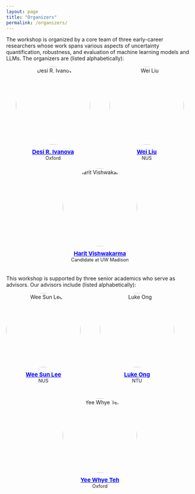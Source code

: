 ```yaml
---
layout: page
title: "Organizers"
permalink: /organizers/
---
```


<!-- # Organizers -->

The workshop is organized by a core team of three early-career researchers whose work spans various aspects of uncertainty quantification, robustness, and evaluation of machine learning models and LLMs. The organizers are (listed alphabetically):


<div style="display: flex; flex-wrap: wrap; justify-content: space-between; margin-bottom: 20px;">
  

  <div style="flex: 1 1 calc(33.33% - 20px); box-sizing: border-box; text-align: center; margin-bottom: 20px;">
    <img src="{{ site.baseurl }}/images/organizers/Desi.jpg" alt="Desi R. Ivanova" style="width: 200px; height: 210px; border-radius: 50%; margin-bottom: 10px;">
    <div style="font-size: 0.9em;">
      <strong style="font-size: 1.2em; color: blue;">
        <a href="https://desirivanova.com/" style="color: blue;">Desi R. Ivanova</a>
      </strong><br>
      Oxford
    </div>
  </div>

  <div style="flex: 1 1 calc(33.33% - 20px); box-sizing: border-box; text-align: center; margin-bottom: 20px;">
    <img src="{{ site.baseurl }}/images/organizers/weiliu.jpg" alt="Wei Liu" style="width: 200px; height: 210px; border-radius: 50%; margin-bottom: 10px;">
    <div style="font-size: 0.9em;">
      <strong style="font-size: 1.2em; color: blue;">
        <a href="https://Weiliu876.github.io/" style="color: blue;">Wei Liu</a>
      </strong><br>
      NUS
    </div>
  </div>
  

  <div style="flex: 1 1 calc(33.33% - 20px); box-sizing: border-box; text-align: center; margin-bottom: 20px;">
    <img src="{{ site.baseurl }}/images/organizers/harit.jpeg" alt="Harit Vishwakarma" style="width: 200px; height: 210px; border-radius: 50%; margin-bottom: 10px;">
    <div style="font-size: 0.9em;">
      <strong style="font-size: 1.2em; color: blue;">
        <a href="https://harit7.github.io/" style="color: blue;">Harit Vishwakarma</a>
      </strong><br>
      Candidate at UW Madison
    </div>
  </div>

This workshop is supported by three senior academics who serve as advisors. Our advisors include (listed alphabetically):



<div style="display: flex; flex-wrap: wrap; justify-content: space-between; margin-bottom: 20px;">
 <div style="flex: 1 1 calc(33.33% - 20px); box-sizing: border-box; text-align: center; margin-bottom: 20px;">
    <img src="{{ site.baseurl }}/images/organizers/leews.jpg" alt="Wee Sun Lee" style="width: 200px; height: 200px; border-radius: 50%; margin-bottom: 10px;">
    <div style="font-size: 0.9em;">
      <strong style="font-size: 1.2em; color: blue;">
        <a href="https://www.comp.nus.edu.sg/~leews/" style="color: blue;">Wee Sun Lee</a>
      </strong><br>
      NUS
    </div>
  </div>    
</div>
  

  <div style="flex: 1 1 calc(33.33% - 20px); box-sizing: border-box; text-align: center; margin-bottom: 20px;">
    <img src="{{ site.baseurl }}/images/organizers/Anthony Zador.png" alt="Luke Ong" style="width: 200px; height: 200px; border-radius: 50%; margin-bottom: 10px;">
    <div style="font-size: 0.9em;">
      <strong style="font-size: 1.2em; color: blue;">
        <a href="https://www.cshl.edu/research/faculty-staff/anthony-zador/" style="color: blue;">Luke Ong</a>
      </strong><br>
      NTU
    </div>
  </div>

  <div style="flex: 1 1 calc(33.33% - 20px); box-sizing: border-box; text-align: center; margin-bottom: 20px;">
    <img src="{{ site.baseurl }}/images/organizers/yee.jpeg" alt="Yee Whye Teh" style="width: 200px; height: 200px; border-radius: 50%; margin-bottom: 10px;">
    <div style="font-size: 0.9em;">
      <strong style="font-size: 1.2em; color: blue;">
        <a href="https://www.stats.ox.ac.uk/~teh/" style="color: blue;">Yee Whye Teh</a>
      </strong><br>
      Oxford
    </div>
  </div>




